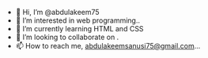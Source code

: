 - 👋 Hi, I’m @abdulakeem75
- 👀 I’m interested in web programming..
- 🌱 I’m currently learning HTML and CSS 
- 💞️ I’m looking to collaborate on .
- 📫 How to reach me, abdulakeemsanusi75@gmail.com...

<!---
abdulakeem75/abdulakeem75 is a ✨ special ✨ repository because its `README.md` (this file) appears on your GitHub profile.
You can click the Preview link to take a look at your changes.
--->
